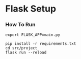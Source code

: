 Flask Setup
=================================


### How To Run
```
export FLASK_APP=main.py

pip install -r requirements.txt
cd src/project
flask run --reload
```
